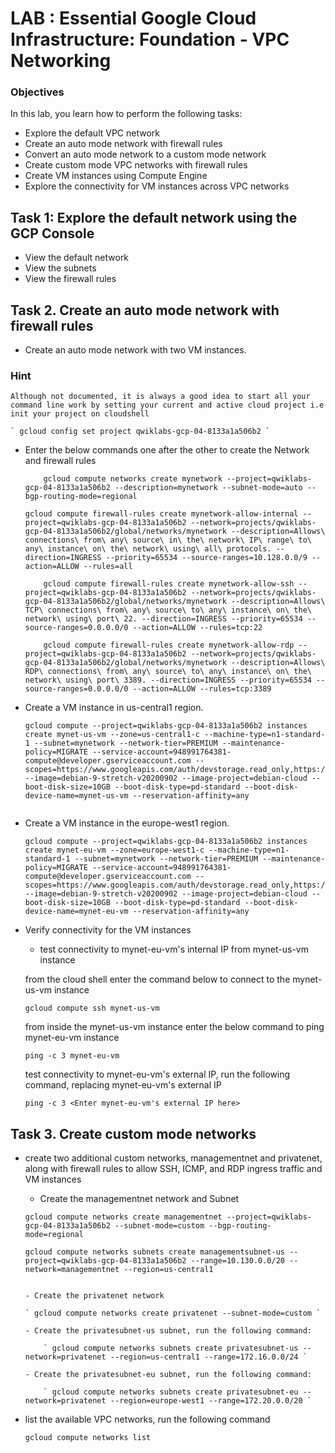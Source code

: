 # LAB : Essential Google Cloud Infrastructure: Foundation - VPC Networking

### Objectives

In this lab, you learn how to perform the following tasks:
  - Explore the default VPC network
  - Create an auto mode network with firewall rules
  - Convert an auto mode network to a custom mode network
  - Create custom mode VPC networks with firewall rules
  - Create VM instances using Compute Engine
  - Explore the connectivity for VM instances across VPC networks
 
## Task 1: Explore the default network using the GCP Console
  - View the default network
  - View the subnets
  - View the firewall rules
  
## Task 2. Create an auto mode network with firewall rules
  - Create an auto mode network with two VM instances.
    
### Hint
    Although not documented, it is always a good idea to start all your command line work by setting your current and active cloud project i.e init your project on cloudshell
  
    ` gcloud config set project qwiklabs-gcp-04-8133a1a506b2 `
  
  - Enter the below commands one after the other to create the Network and firewall rules 
  
    ```
    	gcloud compute networks create mynetwork --project=qwiklabs-gcp-04-8133a1a506b2 --description=mynetwork --subnet-mode=auto --bgp-routing-mode=regional

	gcloud compute firewall-rules create mynetwork-allow-internal --project=qwiklabs-gcp-04-8133a1a506b2 --network=projects/qwiklabs-gcp-04-8133a1a506b2/global/networks/mynetwork --description=Allows\ connections\ from\ any\ source\ in\ the\ network\ IP\ range\ to\ any\ instance\ on\ the\ network\ using\ all\ protocols. --direction=INGRESS --priority=65534 --source-ranges=10.128.0.0/9 --action=ALLOW --rules=all

     	gcloud compute firewall-rules create mynetwork-allow-ssh --project=qwiklabs-gcp-04-8133a1a506b2 --network=projects/qwiklabs-gcp-04-8133a1a506b2/global/networks/mynetwork --description=Allows\ TCP\ connections\ from\ any\ source\ to\ any\ instance\ on\ the\ network\ using\ port\ 22. --direction=INGRESS --priority=65534 --source-ranges=0.0.0.0/0 --action=ALLOW --rules=tcp:22

     	gcloud compute firewall-rules create mynetwork-allow-rdp --project=qwiklabs-gcp-04-8133a1a506b2 --network=projects/qwiklabs-gcp-04-8133a1a506b2/global/networks/mynetwork --description=Allows\ RDP\ connections\ from\ any\ source\ to\ any\ instance\ on\ the\ network\ using\ port\ 3389. --direction=INGRESS --priority=65534 --source-ranges=0.0.0.0/0 --action=ALLOW --rules=tcp:3389

    ```		
  		
  - Create a VM instance in us-central1 region.
    ```
	gcloud compute --project=qwiklabs-gcp-04-8133a1a506b2 instances create mynet-us-vm --zone=us-central1-c --machine-type=n1-standard-1 --subnet=mynetwork --network-tier=PREMIUM --maintenance-policy=MIGRATE --service-account=948991764381-compute@developer.gserviceaccount.com --scopes=https://www.googleapis.com/auth/devstorage.read_only,https://www.googleapis.com/auth/logging.write,https://www.googleapis.com/auth/monitoring.write,https://www.googleapis.com/auth/servicecontrol,https://www.googleapis.com/auth/service.management.readonly,https://www.googleapis.com/auth/trace.append --image=debian-9-stretch-v20200902 --image-project=debian-cloud --boot-disk-size=10GB --boot-disk-type=pd-standard --boot-disk-device-name=mynet-us-vm --reservation-affinity=any
   
    ```
   
  - Create a VM instance in the europe-west1 region.
    ```
	gcloud compute --project=qwiklabs-gcp-04-8133a1a506b2 instances create mynet-eu-vm --zone=europe-west1-c --machine-type=n1-standard-1 --subnet=mynetwork --network-tier=PREMIUM --maintenance-policy=MIGRATE --service-account=948991764381-compute@developer.gserviceaccount.com --scopes=https://www.googleapis.com/auth/devstorage.read_only,https://www.googleapis.com/auth/logging.write,https://www.googleapis.com/auth/monitoring.write,https://www.googleapis.com/auth/servicecontrol,https://www.googleapis.com/auth/service.management.readonly,https://www.googleapis.com/auth/trace.append --image=debian-9-stretch-v20200902 --image-project=debian-cloud --boot-disk-size=10GB --boot-disk-type=pd-standard --boot-disk-device-name=mynet-eu-vm --reservation-affinity=any

    ```

  - Verify connectivity for the VM instances 
    -  test connectivity to mynet-eu-vm's internal IP from mynet-us-vm instance
    
    from the cloud shell enter the command below to connect to the mynet-us-vm instance
    
    ` gcloud compute ssh mynet-us-vm `
    
    from inside the mynet-us-vm instance enter the below command to ping mynet-eu-vm instance
    
    ` ping -c 3 mynet-eu-vm  `
    
    test connectivity to mynet-eu-vm's external IP, run the following command, replacing mynet-eu-vm's external IP

    ` ping -c 3 <Enter mynet-eu-vm's external IP here> `

 
## Task 3. Create custom mode networks    
  - create two additional custom networks, managementnet and privatenet, along with firewall rules to allow SSH, ICMP, and RDP ingress traffic and VM instances
    
    - Create the managementnet network and Subnet
    
    ` gcloud compute networks create managementnet --project=qwiklabs-gcp-04-8133a1a506b2 --subnet-mode=custom --bgp-routing-mode=regional `

    ` gcloud compute networks subnets create managementsubnet-us --project=qwiklabs-gcp-04-8133a1a506b2 --range=10.130.0.0/20 --network=managementnet --region=us-central1 `
    
    ```
    
    - Create the privatenet network    
    
    ` gcloud compute networks create privatenet --subnet-mode=custom `   
    	
    - Create the privatesubnet-us subnet, run the following command:

    	` gcloud compute networks subnets create privatesubnet-us --network=privatenet --region=us-central1 --range=172.16.0.0/24 `

    - Create the privatesubnet-eu subnet, run the following command:

    	` gcloud compute networks subnets create privatesubnet-eu --network=privatenet --region=europe-west1 --range=172.20.0.0/20 `

  - list the available VPC networks, run the following command

	` gcloud compute networks list `
	
		
